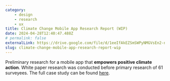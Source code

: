 ```yaml
---
category:
    - design
    - research
    - ux
title: Climate Change Mobile App Research Report (WIP)
date: 2024-04-28T12:40:47.488Z
# permalink: false
externalLink: https://drive.google.com/file/d/1eeIfAkEZSmSWPyNMGVsEn2-ndgDkGa83/view?usp=sharing
slug: climate-change-mobile-app-research-report-wip
---
```


Preliminary research for a mobile app that **empowers positive climate action**. White paper research was conducted before primary research of 61 surveyees. The full case study can be found [here](https://drive.google.com/file/d/1dq8P7_OWWLmwKpzIXqHNSq3fvMNtxDlU/view).
